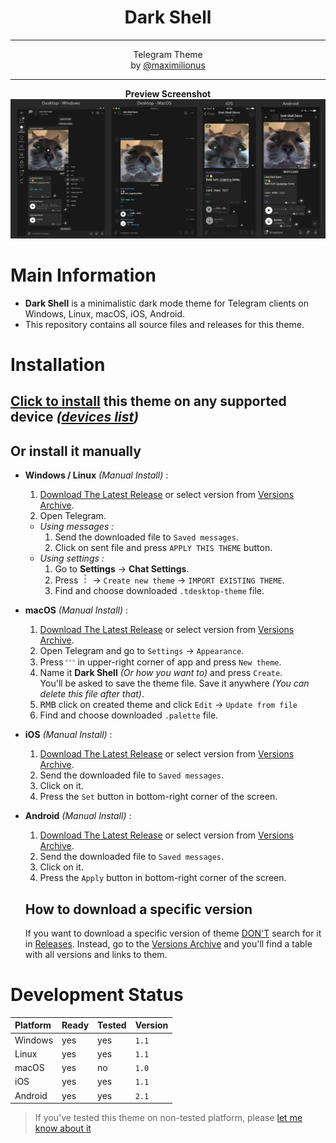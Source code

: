 <div align="center">
	<h1><b>Dark Shell</b></h1><hr>Telegram Theme<br>
	by <a href="https://github.com/maximilionus">@maximilionus</a><h>
</div>
<hr>
<p align="center" >
    <b>Preview Screenshot</b>
    <img src=".github/preview.jpg">
</p>

# Main Information
- **Dark Shell** is a minimalistic dark mode theme for Telegram clients on Windows, Linux, macOS, iOS, Android.
- This repository contains all source files and releases for this theme.

# Installation
## [**Click to install**][telegram-theme-shared-link] this theme on any supported device *([devices list](./README.md#Development-Status))*

## Or install it manually
- **Windows / Linux** *(Manual Install)* :
  1. [Download The Latest Release][tdesktop-latest-release] or select version from [Versions Archive](./VERSIONS_ARCHIVE.md).
  2. Open Telegram.
  - *Using messages :*
	1. Send the downloaded file to `Saved messages`.
	2. Click on sent file and press `APPLY THIS THEME` button.
  - *Using settings :*
	1. Go to **Settings** -> **Chat Settings**.
	2. Press <img src=".github/setup_guide/icon_openVerticalMenu.png" width=15> -> `Create new theme` -> `IMPORT EXISTING THEME`.
	3. Find and choose downloaded `.tdesktop-theme` file.
- **macOS** *(Manual Install)* :
  1. [Download The Latest Release][macOS-latest-release] or select version from [Versions Archive](./VERSIONS_ARCHIVE.md).
  2. Open Telegram and go to `Settings` -> `Appearance`.
  3. Press <img src=".github/setup_guide/icon_openHorizontalMenu.png" width=15> in upper-right corner of app and press `New theme`.
  4. Name it **Dark Shell** *(Or how you want to)* and press `Create`.<br>You'll be asked to save the theme file. Save it anywhere *(You can delete this file after that)*.
  5. <kbd>RMB</kbd> click on created theme and click `Edit` -> `Update from file`
  6. Find and choose downloaded `.palette` file.
- **iOS** *(Manual Install)* :
  1. [Download The Latest Release][iOS-latest-release] or select version from [Versions Archive](./VERSIONS_ARCHIVE.md).
  2. Send the downloaded file to `Saved messages`.
  3. Click on it.
  4. Press the `Set` button in bottom-right corner of the screen.
- **Android** *(Manual Install)* :
  1. [Download The Latest Release][android-latest-release] or select version from [Versions Archive](./VERSIONS_ARCHIVE.md).
  2. Send the downloaded file to `Saved messages`.
  3. Click on it.
  4. Press the `Apply` button in bottom-right corner of the screen.

	## How to download a specific version
	If you want to download a specific version of theme <ins>DON'T</ins> search for it in [Releases](https://github.com/maximilionus/Telegram-Dark-Shell/releases). Instead, go to the [Versions Archive](./VERSIONS_ARCHIVE.md) and you'll find a table with all versions and links to them.

# Development Status
| **Platform** | **Ready** | **Tested** | **Version** |
| :----------- | :-------- | :--------- | :---------- |
| Windows      | yes       | yes        | `1.1`       |
| Linux        | yes       | yes        | `1.1`       |
| macOS        | yes       | no         | `1.0`       |
| iOS          | yes       | yes        | `1.1`       |
| Android      | yes       | yes        | `2.1`       |

> If you've tested this theme on non-tested platform, please [let me know about it](https://github.com/maximilionus/Telegram-Dark-Shell/issues/new?labels=platform-tested)

<!-- REFERENCE LINKS -->
[telegram-theme-shared-link]: https://t.me/addtheme/DarkShell (Telegram Theme Shared Link)
[tdesktop-latest-release]: https://github.com/maximilionus/Telegram-Dark-Shell/releases/latest/download/DarkShell.tdesktop-theme (Download the latest release for Windows / Linux)
[macOS-latest-release]: https://github.com/maximilionus/Telegram-Dark-Shell/releases/latest/download/DarkShell.palette (Download the latest release for macOS)
[iOS-latest-release]: https://github.com/maximilionus/Telegram-Dark-Shell/releases/latest/download/DarkShell.tgios-theme (Download the latest release for iOS)
[android-latest-release]: https://github.com/maximilionus/Telegram-Dark-Shell/releases/latest/download/DarkShell.attheme (Download the latest release for Android)
